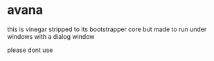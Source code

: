 # avana

this is vinegar stripped to its bootstrapper core but made to run under windows with a dialog window

please dont use